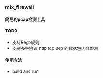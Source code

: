 ### mix_firewall



#### 简易的pcap检测工具


#### TODO

* 支持Rego规则
* 支持多种协议 http tcp udp 的数据包内容检测


#### 使用方法

* build and run